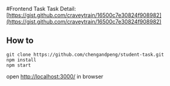 #Frontend Task
Task Detail:[https://gist.github.com/craveytrain/16500c7e30824f908982](https://gist.github.com/craveytrain/16500c7e30824f908982)

## How to
```
git clone https://github.com/chengandpeng/student-task.git
npm install
npm start
```


open [http://localhost:3000/](http://localhost:3000/) in browser